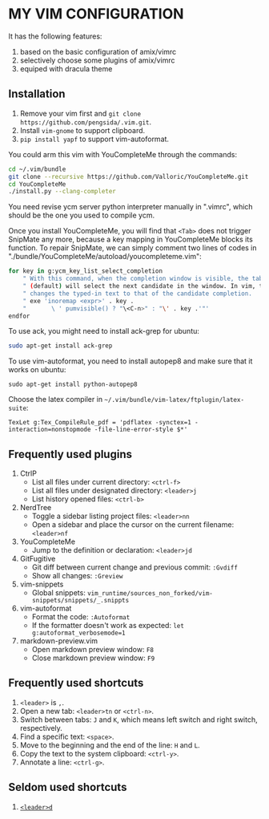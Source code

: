# MY VIM CONFIGURATION

It has the following features:

1. based on the basic configuration of amix/vimrc
2. selectively choose some plugins of amix/vimrc
3. equiped with dracula theme

## Installation

1. Remove your vim first and `git clone https://github.com/pengsida/.vim.git`.
2. Install `vim-gnome` to support clipboard.
3. `pip install yapf` to support vim-autoformat.

You could arm this vim with YouCompleteMe through the commands:

```bash
cd ~/.vim/bundle
git clone --recursive https://github.com/Valloric/YouCompleteMe.git
cd YouCompleteMe
./install.py --clang-completer
```

You need revise ycm server python interpreter manually in ".vimrc", which should be the one you used to compile ycm.

Once you install YouCompleteMe, you will find that `<Tab>` does not trigger SnipMate any more, because a key mapping in YouCompleteMe blocks its function. To repair SnipMate, we can simply comment two lines of codes in "./bundle/YouCompleteMe/autoload/youcompleteme.vim":

```bash
for key in g:ycm_key_list_select_completion
    " With this command, when the completion window is visible, the tab key
    " (default) will select the next candidate in the window. In vim, this also
    " changes the typed-in text to that of the candidate completion.
    " exe 'inoremap <expr>' . key .
    "       \ ' pumvisible() ? "\<C-n>" : "\' . key .'"'
endfor
```

To use ack, you might need to install ack-grep for ubuntu:

```bash
sudo apt-get install ack-grep
```

To use vim-autoformat, you need to install autopep8 and make sure that it works on ubuntu:

```
sudo apt-get install python-autopep8
```

Choose the latex compiler in `~/.vim/bundle/vim-latex/ftplugin/latex-suite`:

```
TexLet g:Tex_CompileRule_pdf = 'pdflatex -synctex=1 -interaction=nonstopmode -file-line-error-style $*'
```

## Frequently used plugins

1. CtrlP
    * List all files under current directory: `<ctrl-f>`
    * List all files under designated directory: `<leader>j`
    * List history opened files: `<ctrl-b>`
2. NerdTree
    * Toggle a sidebar listing project files: `<leader>nn`
    * Open a sidebar and place the cursor on the current filename: `<leader>nf`
3. YouCompleteMe
    * Jump to the definition or declaration: `<leader>jd`
4. GitFugitive
    * Git diff between current change and previous commit: `:Gvdiff`
    * Show all changes: `:Greview`
5. vim-snippets
    * Global snippets: `vim_runtime/sources_non_forked/vim-snippets/snippets/_.snippts`
6. vim-autoformat
    * Format the code: `:Autoformat`
    * If the formatter doesn't work as expected: `let g:autoformat_verbosemode=1`
7. markdown-preview.vim
    * Open markdown preview window: `F8`
    * Close markdown preview window: `F9`

## Frequently used shortcuts

1. `<leader>` is `,`.
2. Open a new tab: `<leader>tn` or `<ctrl-n>`.
3. Switch between tabs: `J` and `K`, which means left switch and right switch, respectively.
4. Find a specific text: `<space>`.
5. Move to the beginning and the end of the line: `H` and `L`.
6. Copy the text to the system clipboard: `<ctrl-y>`.
7. Annotate a line: `<ctrl-g>`.

## Seldom used shortcuts

1. [`<leader>d`](https://stackoverflow.com/questions/11993851/how-to-delete-not-cut-in-vim)
